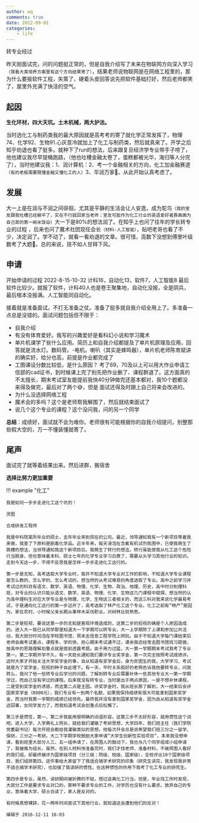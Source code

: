 ```yaml
---
author: wq
comments: true
date: 2022-09-01
categories:
    - life
---
```

转专业经过

<!-- more -->

昨天刚面试完，问的问题挺正常的，但是自我介绍写了未来在物联网方向深入学习`（我看大类培养方案里有这个方向结果寄了）`，结果老师说物联网是在网络工程里的，那为什么要报软件工程，失策了，硬着头皮回答说先把软件基础打好，然后老师都笑了，屋里外充满了快活的空气。

<!-- more -->

## 起因
**生化环材，四大天坑。土木机械，两大护法。**

当时选化工与制药类我的最大原因就是高考考的寄了就化学正常发挥了，物理74、化学92、生物91.心灰意冷就加上了化工与制药类，然后就真来了。开学之后知乎劝退也看了挺多。就种下了run的想法，后来跟复旦经济学专业带手子唠了，他也建议我尽早提桶跑路，（他也吐槽金融太卷了，蛋糕都被光华，海归等人分完了），当时他建议我：1、润计算机：2、考一个金融相关的方向，化工加金融赛道`（有的老板需要既懂金融又懂化工的人）`3、华润万家🤣。从此开始认真考虑了。

<!-- more -->

## 发展
大一上是在润与不润之间徘徊，尤其是平静的生活会让人安逸，成为鸵鸟`（我的室友跟我吐槽已经躺平了，实在不行就回家当老师；室友可能作为化工行业的英语爱好者靠画画为自己蒸的第一碗米饭😄）`大一下是80%的想法润了。在知乎上也问了往年的学长转专业的过程 ，后来也问了魔术社团现任会长`（材料-人工智能）`，贴吧老哥也看了不少，决定润了。学不动了，就看一看劝退的文章。很可惜，高数下没想到傅里叶级数考了大题🤡。总的来说，技不如人甘拜下风。

## 申请
开始申请的过程
2022-8-15-10-32 计科16，自动化13，软件7，人工智能8
最后软件比较少。就报了软件，计科40人也是卷王聚集地，自动化没报，全是阴兵，最后根本没报满。人工智能同自动化。

接着就是准备面试。不打无准备之仗。准备了挺多就自我介绍全用上了。多准备一点总是没错的。面试问题包括但不限于：
- 自我介绍
- 有没有体育爱好。我写的兴趣爱好是看科幻小说和学习魔术
- 单片机课学了些什么应用。简历上和自我介绍都提及了单片机原理及应用，回答就是流水灯。数码管。-电机。喇叭（其实是蜂鸣器），单片机老师陈育斌讲的确实好，给分也高，前提是作业都完成了
- 工图课设分数比较低，是什么原因？ 考了69，70及以上可以用大作业申请工信部的cad证书，到时候课上完了别先把作业删了、课程群退了。这方面真的不太擅长，期末考试室友能提前我快40分钟做完还基本都对，我10个题都没来得及做完，最后对了两个😅，但是 面试还得及时跟上自己将来会改进的。
- 为什么没选择网络工程
- 魔术会的多吗？这个是老师帮我解围了，然后就结束面试了
- 说几个这个专业的课程？这个没问我，问的另一个同学

**总结**：成绩好，面试就不会为难你。老师很有可能根据你的自我介绍提问，别整那些假大空的，万一不懂装懂就寄了。

<!-- more -->

## 尾声
面试完了就等着结果出来。然后进群，搬宿舍

**选择比努力更加重要**


!!! example "化工"
        
    我是如何一步步走进化工这个坑的！

    灵图

    合成研发工程师

    我是中科院某所毕业的硕士，去年毕业来到现在的公司。最近，领导通知我有一个新项目等着我来做，我查了下原料是剧毒化学品。近半年来，每天浸泡在含氟有机试剂氛围中，已使我萌生了跳槽的想法，当领导通知我这个新项目后，我萌生了转行的想法。转行虽能使我从化工这个危险行当脱身，但也意味着本科、硕士七年的化学专业学习白费了，需要从头学习其他行业的知识。走到今天这一步，不得不反思我是怎样一步步走进化工这行的。

    第一步是无知，高考选取大学专业时，我并不知道大学专业对工作的影响，不知道大学专业课程是怎么教的、怎么学的、怎么考试的，想当然的从考试难易的角度选取了专业。高中之前学习并考试过的科目有语文、数学、英语、物理、化学、生物、政治、地理、历史，高中时分到理科班，对专业的认识只能从语文、数学、英语、物理、化学、生物这几门课程中窥探，想当然的认为高中理科生对应大学专业是与物理、化学、生物这三者相关的，而这三科对我来说化学最易考试，于是通向化工这行的第一步迈开了，高考选取了林产化工这个专业。化工之前有“林产”是因为，家在农村，小时候父亲长期从事林木采伐职业，对树林比较熟悉。

    第二步是短视，要说这第一步的无知是客观环境造成的，这第二步的短视的确是个人原因造成的。进入大一我已从同学那里知道大一下学期可以转专业，大一上学期除了上课和参加公共活动，我大部分时间泡在学校图书馆，周末去信息工程学院上网玩。由于不知道大学每门课结束后老师会画考试重点，课程多、学的快，担心期末考试通不过，课余我还经常去图书馆找习题做，按高中的思路理解划重点就是提前透露考题。由于用力过猛，大一第一学期期末考试我考了专业第一。第二学期开学不久，有一天班长通知我们要评专业奖学金，第一次完全按照考试成绩评。这时大家才开始关注大学奖学金的事，自从知道有奖学金后，身为贫困生的我，大学学习、考试就是为了奖学金，短视的种子自此埋下。有一天，平时关系挺好的老杨告诉我他要转专业，问我转么，我问了他一些转专业后学分的问题，了解到转专业后需要补休一些其他专业大一第一学期学过，而自己没有学过的课程。后来我没有转专业，当时是出于两点原因，一是不想补休课程，二是受到奖学金的诱惑，而这第二点是主因。评奖学金时，我从班长那了解到，大一结束后会评国家奖学金（8000元），我们专业有一到两个名额，如果我保持成绩有很大可能拿到国家奖学金，而当时我第一学期的成绩已经领先。最终我并没有拿到国家奖学金，因为自从知道有奖学金这回事，女同学发力了，而我知道考试会划重点后松懈了。

    第三步是惯性，第一、第二步我能用很明确的词语形容，这第三步不太好形容，就用惯性这个词吧。进入大学，入学典礼上院长，就给我们灌输了考研思想，大学四年，我们班主任（我们学院党委副书记）每次开班会都给我灌输类似的思想。他每次开会总是说希望我们班三分之一留学、保研，三分之一考研。大二下学期学校鼓励大家申请“大学生创新性实验项目”，本来我没想申请，看到班里大部分人三、五一组申请了，在周围人的鼓动下，我也与几个同学组成小组申请了，我被推为组长，虽然，在别人材料快准备完时，我们才找老师、准备材料，不被周围人看好的我们组，却最终被评为国家级项目（分三级：院级、校级、国家级），全校评出10个国家级项目，我们组排第四，这件事给大家留下了我适合搞学术研究的印象（研究生读完，我发现我非常不适合搞学术研究），也加强了我读研的惯性。在这种惯性的作用下我考了化工专业的研究生。

    第四步是专业，虽然，读研期间被折腾的不轻，想过逃离化工行当，但是，毕业找工作时发现，大部分工作是要求专业对口的，那种不要求专业的工作，对学历也没有什么要求。放弃自己的专业，意味着大学、硕士白读了，家人是反对的。

    有时候真想裸辞，花一两年时间尝试下其他行业，我知道这会遭到他们的反对！

    编辑于 2016-12-11 16:03












